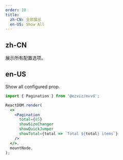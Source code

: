 ```yaml
---
order: 10
title:
  zh-CN: 全部展示
  en-US: Show All
---
```


## zh-CN

展示所有配置选项。

## en-US

Show all configured prop.

```jsx
import { Pagination } from '@ezviz/evvd';

ReactDOM.render(
  <>
    <Pagination
      total={85}
      showSizeChanger
      showQuickJumper
      showTotal={total => `Total ${total} items`}
    />
  </>,
  mountNode,
);
```
